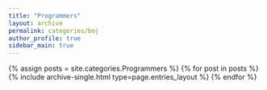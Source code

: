 ```yaml
---
title: "Programmers"
layout: archive
permalink: categories/boj
author_profile: true
sidebar_main: true
---
```


{% assign posts = site.categories.Programmers %}
{% for post in posts %} {% include archive-single.html type=page.entries_layout %} {% endfor %}